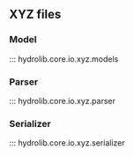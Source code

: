 ## XYZ files

### Model
::: hydrolib.core.io.xyz.models

### Parser
::: hydrolib.core.io.xyz.parser

### Serializer
::: hydrolib.core.io.xyz.serializer
